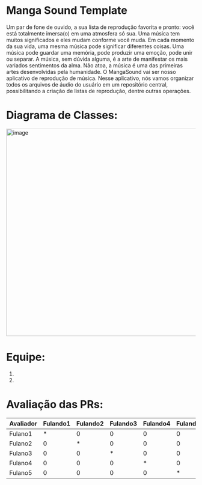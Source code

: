# Manga Sound Template

Um par de fone de ouvido, a sua lista de reprodução favorita e pronto: você está totalmente imersa(o) em uma atmosfera só sua. Uma música tem muitos significados e eles mudam conforme você muda. Em cada momento da sua vida, uma mesma música pode significar diferentes coisas. Uma música pode guardar uma memória, pode produzir uma emoção, pode unir ou separar. A música, sem dúvida alguma, é a arte de manifestar os mais variados sentimentos da alma. Não atoa, a música é uma das primeiras artes desenvolvidas pela humanidade. O MangaSound vai ser nosso aplicativo de reprodução de música. Nesse aplicativo, nós vamos organizar todos os arquivos de áudio do usuário em um repositório central, possibilitando a criação de listas de reprodução, dentre outras operações. 

# Diagrama de Classes: 

<img width="552" alt="image" src="https://github.com/user-attachments/assets/9873181b-511f-42d9-8cf5-5d5966515634" />


# Equipe: <nome-da-equipe>
1. <Nome de fulano>
2. <Nome de fulana>


# Avaliação das PRs:

| Avaliador      | Fulando1 | Fulando2 | Fulando3 | Fulando4 | Fulando5 |
|----------------|----------|----------|----------|----------|----------|
| Fulano1        |    *     |   0      |  0       |  0       | 0        |
| Fulano2        |    0     |   *      |  0       |  0       | 0        |
| Fulano3        |    0     |   0      |  *       |  0       | 0        |
| Fulano4        |    0     |   0      |  0       |  *       | 0        |
| Fulano5        |    0     |   0      |  0       |  0       | *        |
